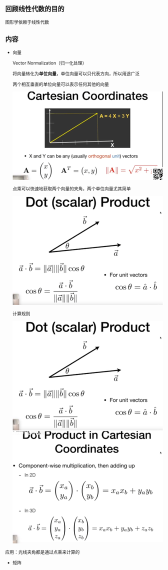 ## 回顾线性代数的目的
图形学依赖于线性代数
## 内容
+ 向量
  
  Vector Normalization（归一化处理）

  将向量转化为**单位向量**，单位向量可以只代表方向，所以用途广泛

  两个相互垂直的单位向量可以表示任何其他的向量

  ![图片](./02_01.png)

  点乘可以快速地获取两个向量的夹角，两个单位向量尤其简单

  ![图片](./Image/02_02.png)

  计算规则

  ![图片](./Image/02_03.png)
  ![图片](./Image/02_04.png)

应用：光线夹角都是通过点乘来计算的

+ 矩阵
